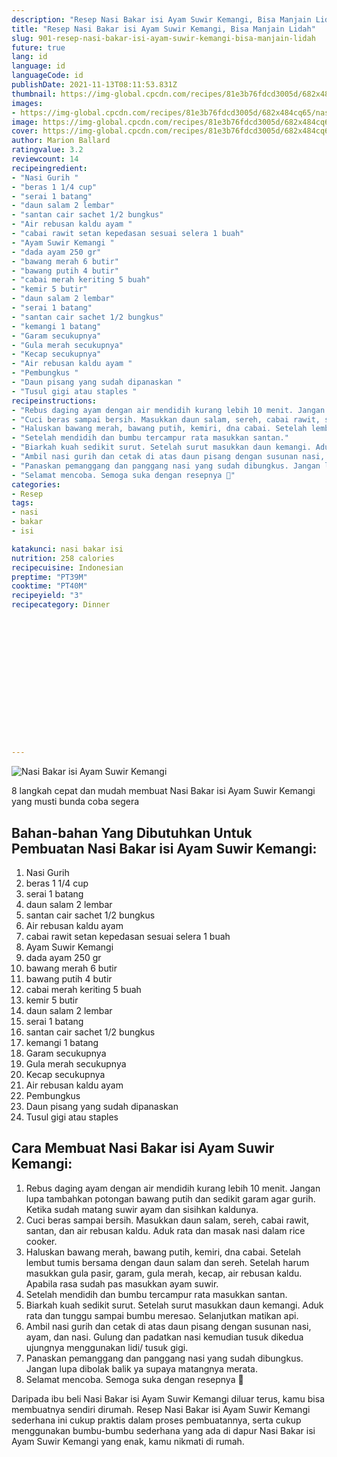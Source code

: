 ```yaml
---
description: "Resep Nasi Bakar isi Ayam Suwir Kemangi, Bisa Manjain Lidah"
title: "Resep Nasi Bakar isi Ayam Suwir Kemangi, Bisa Manjain Lidah"
slug: 901-resep-nasi-bakar-isi-ayam-suwir-kemangi-bisa-manjain-lidah
future: true
lang: id
language: id
languageCode: id
publishDate: 2021-11-13T08:11:53.831Z 
thumbnail: https://img-global.cpcdn.com/recipes/81e3b76fdcd3005d/682x484cq65/nasi-bakar-isi-ayam-suwir-kemangi-foto-resep-utama.png
images:
- https://img-global.cpcdn.com/recipes/81e3b76fdcd3005d/682x484cq65/nasi-bakar-isi-ayam-suwir-kemangi-foto-resep-utama.png
image: https://img-global.cpcdn.com/recipes/81e3b76fdcd3005d/682x484cq65/nasi-bakar-isi-ayam-suwir-kemangi-foto-resep-utama.png
cover: https://img-global.cpcdn.com/recipes/81e3b76fdcd3005d/682x484cq65/nasi-bakar-isi-ayam-suwir-kemangi-foto-resep-utama.png
author: Marion Ballard
ratingvalue: 3.2
reviewcount: 14
recipeingredient:
- "Nasi Gurih "
- "beras 1 1/4 cup"
- "serai 1 batang"
- "daun salam 2 lembar"
- "santan cair sachet 1/2 bungkus"
- "Air rebusan kaldu ayam "
- "cabai rawit setan kepedasan sesuai selera 1 buah"
- "Ayam Suwir Kemangi "
- "dada ayam 250 gr"
- "bawang merah 6 butir"
- "bawang putih 4 butir"
- "cabai merah keriting 5 buah"
- "kemir 5 butir"
- "daun salam 2 lembar"
- "serai 1 batang"
- "santan cair sachet 1/2 bungkus"
- "kemangi 1 batang"
- "Garam secukupnya"
- "Gula merah secukupnya"
- "Kecap secukupnya"
- "Air rebusan kaldu ayam "
- "Pembungkus "
- "Daun pisang yang sudah dipanaskan "
- "Tusul gigi atau staples "
recipeinstructions:
- "Rebus daging ayam dengan air mendidih kurang lebih 10 menit. Jangan lupa tambahkan potongan bawang putih dan sedikit garam agar gurih. Ketika sudah matang suwir ayam dan sisihkan kaldunya."
- "Cuci beras sampai bersih. Masukkan daun salam, sereh, cabai rawit, santan, dan air rebusan kaldu. Aduk rata dan masak nasi dalam rice cooker."
- "Haluskan bawang merah, bawang putih, kemiri, dna cabai. Setelah lembut tumis bersama dengan daun salam dan sereh. Setelah harum masukkan gula pasir, garam, gula merah, kecap, air rebusan kaldu. Apabila rasa sudah pas masukkan ayam suwir."
- "Setelah mendidih dan bumbu tercampur rata masukkan santan."
- "Biarkah kuah sedikit surut. Setelah surut masukkan daun kemangi. Aduk rata dan tunggu sampai bumbu meresao. Selanjutkan matikan api."
- "Ambil nasi gurih dan cetak di atas daun pisang dengan susunan nasi, ayam, dan nasi. Gulung dan padatkan nasi kemudian tusuk dikedua ujungnya menggunakan lidi/ tusuk gigi."
- "Panaskan pemanggang dan panggang nasi yang sudah dibungkus. Jangan lupa dibolak balik ya supaya matangnya merata."
- "Selamat mencoba. Semoga suka dengan resepnya 🤗"
categories:
- Resep
tags:
- nasi
- bakar
- isi

katakunci: nasi bakar isi 
nutrition: 258 calories
recipecuisine: Indonesian
preptime: "PT39M"
cooktime: "PT40M"
recipeyield: "3"
recipecategory: Dinner


     
    
    
    
    
    
    
    
    
    
    
      
    
---
```



![Nasi Bakar isi Ayam Suwir Kemangi](https://img-global.cpcdn.com/recipes/81e3b76fdcd3005d/682x484cq65/nasi-bakar-isi-ayam-suwir-kemangi-foto-resep-utama.png)

8 langkah cepat dan mudah membuat  Nasi Bakar isi Ayam Suwir Kemangi yang musti bunda coba segera

<!--inarticleads1-->

## Bahan-bahan Yang Dibutuhkan Untuk Pembuatan Nasi Bakar isi Ayam Suwir Kemangi:

1. Nasi Gurih 
1. beras 1 1/4 cup
1. serai 1 batang
1. daun salam 2 lembar
1. santan cair sachet 1/2 bungkus
1. Air rebusan kaldu ayam 
1. cabai rawit setan kepedasan sesuai selera 1 buah
1. Ayam Suwir Kemangi 
1. dada ayam 250 gr
1. bawang merah 6 butir
1. bawang putih 4 butir
1. cabai merah keriting 5 buah
1. kemir 5 butir
1. daun salam 2 lembar
1. serai 1 batang
1. santan cair sachet 1/2 bungkus
1. kemangi 1 batang
1. Garam secukupnya
1. Gula merah secukupnya
1. Kecap secukupnya
1. Air rebusan kaldu ayam 
1. Pembungkus 
1. Daun pisang yang sudah dipanaskan 
1. Tusul gigi atau staples 



<!--inarticleads2-->

## Cara Membuat Nasi Bakar isi Ayam Suwir Kemangi:

1. Rebus daging ayam dengan air mendidih kurang lebih 10 menit. Jangan lupa tambahkan potongan bawang putih dan sedikit garam agar gurih. Ketika sudah matang suwir ayam dan sisihkan kaldunya.
1. Cuci beras sampai bersih. Masukkan daun salam, sereh, cabai rawit, santan, dan air rebusan kaldu. Aduk rata dan masak nasi dalam rice cooker.
1. Haluskan bawang merah, bawang putih, kemiri, dna cabai. Setelah lembut tumis bersama dengan daun salam dan sereh. Setelah harum masukkan gula pasir, garam, gula merah, kecap, air rebusan kaldu. Apabila rasa sudah pas masukkan ayam suwir.
1. Setelah mendidih dan bumbu tercampur rata masukkan santan.
1. Biarkah kuah sedikit surut. Setelah surut masukkan daun kemangi. Aduk rata dan tunggu sampai bumbu meresao. Selanjutkan matikan api.
1. Ambil nasi gurih dan cetak di atas daun pisang dengan susunan nasi, ayam, dan nasi. Gulung dan padatkan nasi kemudian tusuk dikedua ujungnya menggunakan lidi/ tusuk gigi.
1. Panaskan pemanggang dan panggang nasi yang sudah dibungkus. Jangan lupa dibolak balik ya supaya matangnya merata.
1. Selamat mencoba. Semoga suka dengan resepnya 🤗




Daripada ibu beli  Nasi Bakar isi Ayam Suwir Kemangi  diluar terus, kamu  bisa membuatnya sendiri dirumah. Resep  Nasi Bakar isi Ayam Suwir Kemangi  sederhana ini cukup praktis dalam proses pembuatannya, serta cukup menggunakan bumbu-bumbu sederhana yang ada di dapur  Nasi Bakar isi Ayam Suwir Kemangi  yang enak, kamu nikmati di rumah.
